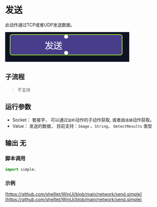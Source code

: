 # 发送 
此动作通过TCP或者UDP发送数据。

![action](./images/03.png ':size=90%')

## 子流程
> 不支持

## 运行参数



* Socket： 套接字， 可以通过`监听`动作的子动作获取, 或者由`连接`动作获取。
* Value： 发送的数据， 目前支持：`Image` 、`String`、 `DetectResults` 类型

## 输出 无


### 脚本调用

```python
import simple;

```

### 示例

[https://github.com/shelllet/WinUi/blob/main/network/send.simple](https://github.com/shelllet/WinUi/blob/main/network/send.simple)


